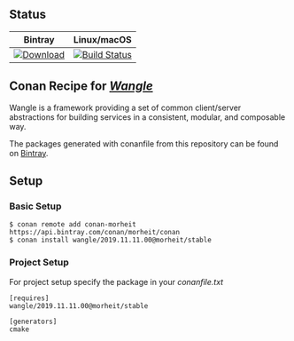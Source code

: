 ## Status

| Bintray | Linux/macOS |
|:--------:|:-----------------:|
|[![Download](https://api.bintray.com/packages/morheit/conan/wangle%3Amorheit/images/download.svg)](https://bintray.com/morheit/conan/wangle%3Amorheit/2019.11.11.00%3Astable)|[![Build Status](https://travis-ci.org/Morheit/conan-wangle.svg?branch=stable%2F2019.11.11.00)](https://travis-ci.org/Morheit/conan-wangle)|

## Conan Recipe for [*Wangle*](https://github.com/facebook/wangle)

Wangle is a framework providing a set of common client/server abstractions for building services in a consistent, modular, and composable way.

The packages generated with conanfile from this repository can be found on [Bintray](https://bintray.com/morheit/conan/wangle%3Amorheit/).

## Setup

### Basic Setup

    $ conan remote add conan-morheit https://api.bintray.com/conan/morheit/conan
    $ conan install wangle/2019.11.11.00@morheit/stable

### Project Setup

For project setup specify the package in your *conanfile.txt*
```
[requires]
wangle/2019.11.11.00@morheit/stable

[generators]
cmake
```
